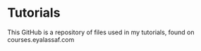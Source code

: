 # Tutorials
This GitHub is a repository of files used in my tutorials, found on courses.eyalassaf.com
